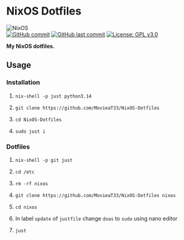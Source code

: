 # NixOS Dotfiles

![NixOS](https://img.shields.io/badge/NixOS-000?style=for-the-badge&logo=nixos&logoColor=white)<br>
[![GitHub commit](https://img.shields.io/github/commit-activity/m/MovieaT33/NixOS-Dotfiles?label=acivity)](https://github.com/MovieaT33/NixOS-Dotfiles/commits)
[![GitHub last commit](https://img.shields.io/github/last-commit/MovieaT33/NixOS-Dotfiles)](https://github.com/MovieaT33/NixOS-Dotfiles/commits)
[![License: GPL v3.0](https://img.shields.io/badge/License-GPLv3-blue.svg)](https://www.gnu.org/licenses/gpl-3.0)

**My NixOS dotfiles.**

## Usage

### Installation 

1. `nix-shell -p just python3.14`

2. `git clone https://github.com/MovieaT33/NixOS-Dotfiles`

3. `cd NixOS-Dotfiles`

4. `sudo just i`

### Dotfiles

1. `nix-shell -p git just`

2. `cd /etc`

3. `rm -rf nixos`

4. `git clone https://github.com/MovieaT33/NixOS-Dotfiles nixos`

5. `cd nixos`

6. In label `update` of `justfile` change `doas` to `sudo` using nano editor

7. `just`
